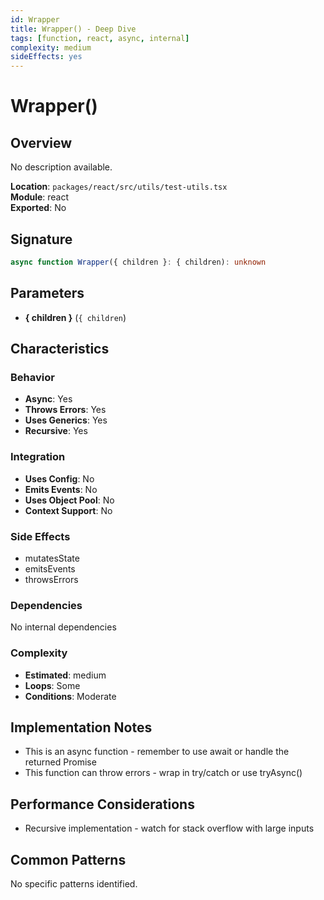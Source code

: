 ```yaml
---
id: Wrapper
title: Wrapper() - Deep Dive
tags: [function, react, async, internal]
complexity: medium
sideEffects: yes
---
```


# Wrapper()

## Overview
No description available.

**Location**: `packages/react/src/utils/test-utils.tsx`  
**Module**: react  
**Exported**: No  

## Signature
```typescript
async function Wrapper({ children }: { children): unknown
```

## Parameters
- **{ children }** (`{ children`)

## Characteristics

### Behavior
- **Async**: Yes
- **Throws Errors**: Yes
- **Uses Generics**: Yes
- **Recursive**: Yes

### Integration
- **Uses Config**: No
- **Emits Events**: No
- **Uses Object Pool**: No
- **Context Support**: No

### Side Effects
- mutatesState
- emitsEvents
- throwsErrors

### Dependencies
No internal dependencies

### Complexity
- **Estimated**: medium
- **Loops**: Some
- **Conditions**: Moderate



## Implementation Notes
- This is an async function - remember to use await or handle the returned Promise
- This function can throw errors - wrap in try/catch or use tryAsync()

## Performance Considerations
- Recursive implementation - watch for stack overflow with large inputs

## Common Patterns
No specific patterns identified.
